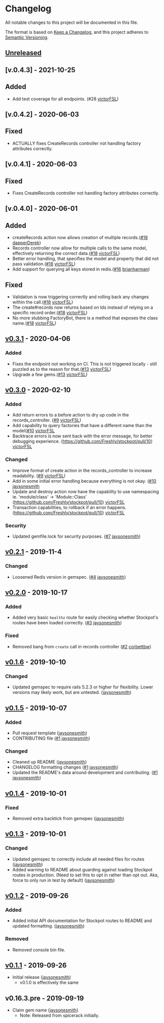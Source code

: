# Changelog
All notable changes to this project will be documented in this file.

The format is based on [Keep a Changelog](https://keepachangelog.com/en/1.0.0/),
and this project adheres to [Semantic Versioning](https://semver.org/spec/v2.0.0.html).

## [Unreleased]

## [v.0.4.3] - 2021-10-25

## Added
- Add test coverage for all endpoints. (#28 [victorFSL])

## [v.0.4.2] - 2020-06-03

## Fixed
- ACTUALLY fixes CreateRecords controller not handling factory attributes correctly.


## [v.0.4.1] - 2020-06-03

## Fixed
- Fixes CreateRecords controller not handling factory attributes correctly.


## [v.0.4.0] - 2020-06-01

## Added
- createRecords action now allows creation of multiple records.([#18](github.com/Freshly/stockpot/pull/18/) [dapperDerek])
- Records controller now allow for multiple calls to the same model, effectively returning the correct data.([#18](github.com/Freshly/stockpot/pull/18/) [victorFSL])
- Better error handling, that specifies the model and property that did not pass validation.([#18](github.com/Freshly/stockpot/pull/18/) [victorFSL])
- Add support for querying all keys stored in redis.([#16](https://github.com/Freshly/stockpot/pull/16) [brianharman])

## Fixed

- Validation is now triggering correctly and rolling back any changes within the call.([#18](github.com/Freshly/stockpot/pull/18/) [victorFSL])
- The create#records now returns based on Ids instead of relying on a specific record order.([#18](github.com/Freshly/stockpot/pull/18/) [victorFSL])
- No more stubbing FactoryBot, there is a method that exposes the class name.([#18](github.com/Freshly/stockpot/pull/18/) [victorFSL])

## [v0.3.1] - 2020-04-06

### Added
- Fixes the endpoint not working on CI. This is not triggered locally - still puzzled as to the reason for that.([#13](https://github.com/Freshly/stockpot/pull/13) [victorFSL])
- Upgrade a few gems.([#13](https://github.com/Freshly/stockpot/pull/13) [victorFSL])

## [v0.3.0] - 2020-02-10

### Added
- Add return errors to a before action to dry up code in the records_controller. ([#9](https://github.com/Freshly/stockpot/pull/9/) [victorFSL])
- Add capability to query factories that have a different name than the model([#10](https://github.com/Freshly/stockpot/pull/10) [victorFSL]
- Backtrace errors is now sent back with the error message, for better debugging experience. (https://github.com/Freshly/stockpot/pull/10) [victorFSL]

### Changed
- Improve format of create action in the records_controller to increase readability. ([#9](https://github.com/Freshly/stockpot/pull/9) [victorFSL])
- Add in some initial error handling because everything is not okay. ([#10](https://github.com/Freshly/stockpot/pull/10) [jaysonesmith]
- Update and destroy action now have the capability to use namespacing ie. 'module/class' -> 'Module::Class' (https://github.com/Freshly/stockpot/pull/10) [victorFSL]
- Transaction capabilities, to rollback if an error happens. (https://github.com/Freshly/stockpot/pull/10) [victorFSL]

### Security

- Updated gemfile.lock for security purposes. ([#7](https://github.com/Freshly/stockpot/pull/4) [jaysonesmith])

## [v0.2.1] - 2019-11-4

### Changed

- Loosened Redis version in gemspec. ([#4](https://github.com/Freshly/stockpot/pull/4) [jaysonesmith])

## [v0.2.0] - 2019-10-17

### Added

- Added very basic `healthz` route for easily checking whether Stockpot's routes have been loaded correctly. ([#3](https://github.com/Freshly/stockpot/pull/3) [jaysonesmith])

### Fixed

- Removed bang from `create` call in records controller ([#2](https://github.com/Freshly/stockpot/pull/2) [corbettbw])

## [v0.1.6] - 2019-10-10

### Changed

- Updated gemspec to require rails 5.2.3 or higher for flexibility. Lower versions may likely work, but are untested. ([jaysonesmith])

## [v0.1.5] - 2019-10-07

### Added

- Pull request template ([jaysonesmith])
- CONTRIBUTING file ([#1](https://github.com/Freshly/stockpot/pull/1) [jaysonesmith])

### Changed

- Cleaned up README ([jaysonesmith])
- CHANGELOG formatting changes ([#1](https://github.com/Freshly/stockpot/pull/1) [jaysonesmith])
- Updated the README's data around development and contributing. ([#1](https://github.com/Freshly/stockpot/pull/1) [jaysonesmith])

## [v0.1.4] - 2019-10-01

### Fixed

- Removed extra backtick from gemspec ([jaysonesmith])

## [v0.1.3] - 2019-10-01

### Changed

- Updated gemspec to correctly include all needed files for routes ([jaysonesmith])
- Added warning to README about guarding against loading Stockpot routes in production. (Need to set this to opt in rather than opt out. Aka, force to only run in test by default) ([jaysonesmith])

## [v0.1.2] - 2019-09-26

### Added

- Added initial API documentation for Stockpot routes to README and updated formatting. ([jaysonesmith])

### Removed

- Removed console bin file.

## [v0.1.1] - 2019-09-26

- Initial release ([jaysonesmith])
  - v0.1.0 is effectively the same

## v0.16.3.pre - 2019-09-19

- Claim gem name ([jaysonesmith])
  - Note: Released from spicerack initially.

<!-- Releases -->
[Unreleased]: https://github.com/Freshly/stockpot/compare/v0.4.3...HEAD
[v0.4.3]: https://github.com/Freshly/stockpot/compare/v0.4.2...v0.4.3
[v0.4.2]: https://github.com/Freshly/stockpot/compare/v0.4.1...v0.4.2
[v0.4.1]: https://github.com/Freshly/stockpot/compare/v0.4.0...v0.4.1
[v0.4.0]: https://github.com/Freshly/stockpot/compare/v0.3.1...v0.4.0
[v0.3.1]: https://github.com/Freshly/stockpot/compare/v0.3.0...v0.3.1
[v0.3.0]: https://github.com/Freshly/stockpot/compare/v0.2.1...v0.3.0
[v0.2.1]: https://github.com/Freshly/stockpot/compare/v0.2.0...v0.2.1
[v0.2.0]: https://github.com/Freshly/stockpot/compare/v0.1.6...v0.2.0
[v0.1.6]: https://github.com/Freshly/stockpot/compare/v0.1.5...v0.1.6
[v0.1.5]: https://github.com/Freshly/stockpot/compare/v0.1.4...v0.1.5
[v0.1.4]: https://github.com/Freshly/stockpot/compare/v0.1.3...v0.1.4
[v0.1.3]: https://github.com/Freshly/stockpot/compare/v0.1.2...v0.1.3
[v0.1.2]: https://github.com/Freshly/stockpot/compare/v0.1.1...v0.1.2
[v0.1.1]: https://github.com/Freshly/stockpot/releases/tag/v0.1.1

<!-- Contributors -->
[brianharman]: https://githuhb.com/brianharman
[corbettbw]: https://github.com/corbettbw
[dapperDerek]: https://github.com/dapperDerek
[jaysonesmith]: https://github.com/jaysonesmith
[victorFSL]: https://github.com/victorFSL
[yauhen-shulha]: https://github.com/yauhen-shulha
